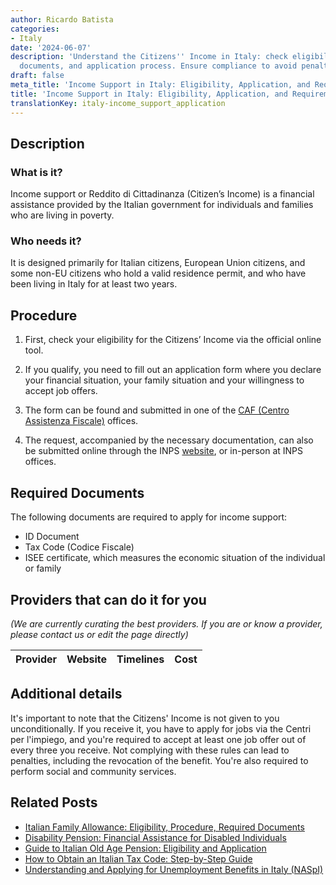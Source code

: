 ```yaml
---
author: Ricardo Batista
categories:
- Italy
date: '2024-06-07'
description: 'Understand the Citizens'' Income in Italy: check eligibility, required
  documents, and application process. Ensure compliance to avoid penalties and revocation.'
draft: false
meta_title: 'Income Support in Italy: Eligibility, Application, and Requirements'
title: 'Income Support in Italy: Eligibility, Application, and Requirements'
translationKey: italy-income_support_application
---
```


## Description
### What is it?
Income support or Reddito di Cittadinanza (Citizen’s Income) is a financial assistance provided by the Italian government for individuals and families who are living in poverty.

### Who needs it?
It is designed primarily for Italian citizens, European Union citizens, and some non-EU citizens who hold a valid residence permit, and who have been living in Italy for at least two years.

## Procedure

1. First, check your eligibility for the Citizens’ Income via the official online tool.

2. If you qualify, you need to fill out an application form where you declare your financial situation, your family situation and your willingness to accept job offers.

3. The form can be found and submitted in one of the [CAF (Centro Assistenza Fiscale)](https://www.caf.cgil.it/) offices.

4. The request, accompanied by the necessary documentation, can also be submitted online through the INPS [website](https://www.inps.it), or in-person at INPS offices. 

## Required Documents

The following documents are required to apply for income support:

- ID Document
- Tax Code (Codice Fiscale)
- ISEE certificate, which measures the economic situation of the individual or family

## Providers that can do it for you

_(We are currently curating the best providers. If you are or know a provider, please contact us or edit the page directly)_

| Provider        |     Website     |     Timelines    |       Cost      |
| --------------- | --------------- |  :-------------: | :-------------: |

## Additional details

It's important to note that the Citizens' Income is not given to you unconditionally. If you receive it, you have to apply for jobs via the Centri per l'impiego, and you're required to accept at least one job offer out of every three you receive. Not complying with these rules can lead to penalties, including the revocation of the benefit. You're also required to perform social and community services.


## Related Posts

- [Italian Family Allowance: Eligibility, Procedure, Required Documents](https://tramitit.com/guides/italy/family_allowance_request/)
- [Disability Pension: Financial Assistance for Disabled Individuals](https://tramitit.com/guides/italy/disability_pension_application/)
- [Guide to Italian Old Age Pension: Eligibility and Application](https://tramitit.com/guides/italy/old_age_pension_application/)
- [How to Obtain an Italian Tax Code: Step-by-Step Guide](https://tramitit.com/guides/italy/tax_code_request/)
- [Understanding and Applying for Unemployment Benefits in Italy (NASpI)](https://tramitit.com/guides/italy/unemployment_benefits_request/)